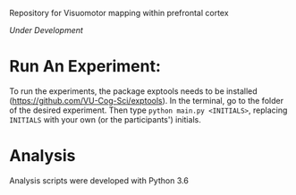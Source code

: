 Repository for Visuomotor mapping within prefrontal cortex

*Under Development*

# Run An Experiment:
To run the experiments, the package exptools needs to be installed (https://github.com/VU-Cog-Sci/exptools).
In the terminal, go to the folder of the desired experiment. Then type ```python main.py <INITIALS>```, replacing `INITIALS` with your own (or the participants') initials.

# Analysis
Analysis scripts were developed with Python 3.6
